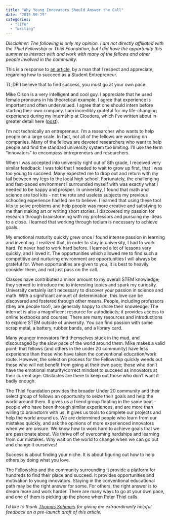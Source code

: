 ```yaml
---
title: "Why Young Innovators Should Answer the Call"
date: "2013-09-29"
categories: 
  - "life"
  - "writing"
---
```


_Disclaimer: The following is only my opinion. I am not directly affiliated with the Thiel Fellowship or Thiel Foundation, but I did have the opportunity this summer to interact with and work with many of the fellows and other people involved in the community._

This is a response to [an article](http://www.linkedin.com/today/post/article/20130926030101-29380071-adult-supervision), by a man that I respect and appreciate, regarding how to succeed as a Student Entrepreneur.

TL;DR I believe that to find success, you must go at your own pace.

Mike Olson is a very intelligent and cool guy. I appreciate that he used female pronouns in his theoretical example. I agree that experience is important and often undervalued. I agree that one should intern before starting their own company. I am incredibly grateful for my life-changing experience during my internship at Cloudera, which I’ve written about in greater detail here ([post](/what-i-learned-during-my-summer-internship-at-cloudera/)).

I’m not technically an entrepreneur. I’m a researcher who wants to help people on a large scale. In fact, not all of the fellows are working on companies. Many of the fellows are devoted researchers who want to help people and find the standard university system too limiting. I’ll use the term “innovators” to encompass entrepreneurs and researchers.

When I was accepted into university right out of 8th grade, I received very similar feedback: I was told that I needed to wait to grow up first, that I was too young to succeed. Many expected me to drop out and return with my tail between my legs to the local high school. Fortunately, the challenging and fast-paced environment I surrounded myself with was exactly what I needed to be happy and prosper. In university, I found that math and science are tool kits - not the rote and useless subjects my previous schooling experience had led me to believe. I learned that using these tool kits to solve problems and help people was more creative and satisfying to me than making art or writing short stories. I discovered my passion for research through brainstorming with my professors and pursuing my ideas to a close. I learned that working through tedium is necessary to achieve goals.

My emotional maturity quickly grew once I found intense passion in learning and inventing. I realized that, in order to stay in university, I had to work hard. I’d never had to work hard before. I learned a lot of lessons very quickly, and I loved it. The opportunities which allowed me to find such a competitive and nurturing environment are opportunities I will always be grateful for. When opportunities are given to you, it is best to heavily consider them, and not just pass on the call.

Classes have contributed a minor amount to my overall STEM knowledge; they served to introduce me to interesting topics and spark my curiosity. University certainly isn’t necessary to discover your passion in science and math. With a significant amount of determination, this love can be discovered and fostered through other means. People, including professors (they are people too!), are generally happy to share their knowledge. The internet is also a magnificent resource for autodidacts; it provides access to online textbooks and courses. There are many resources and introductions to explore STEM outside of university. You can find passion with some scrap metal, a battery, rubber bands, and a library card.

Many younger innovators find themselves stuck in the mud, and discouraged by the slow pace of the world around them. Mike makes a valid point: that fellows (and others in the under 20 community) have less experience than those who have taken the conventional education/work route. However, the selection process for the Fellowship quickly weeds out those who will not benefit from going at their own pace; those who don’t have the emotional maturity/correct mindset to succeed as innovators at their current age. Obstacles are there to keep out those who don’t want it badly enough.

The Thiel Foundation provides the broader Under 20 community and their select group of fellows an opportunity to seize their goals and help the world around them. It gives us a friend group floating in the same boat - people who have been through similar experiences, and are more than willing to brainstorm with us. It gives us tools to complete our projects and help the world around us. We are determined people who learn from our mistakes quickly, and ask the opinions of more experienced innovators when we are unsure. We know how to work hard to achieve goals that we are passionate about. We thrive off of overcoming hardships and learning from our mistakes. Why wait on the world to change when we can go out and change it ourselves!

Success is about finding your niche. It is about figuring out how to help others by doing what you love.

The Fellowship and the community surrounding it provide a platform for hundreds to find their place and succeed. It provides opportunities and motivation to young innovators. Staying in the conventional educational path may be the right answer for some. For others, the right answer is to dream more and work harder. There are many ways to go at your own pace, and one of them is picking up the phone when Peter Thiel calls.

_I’d like to thank [Thomas Sohmers](http://trsohmers.com/) for giving me extraordinarily helpful feedback on a pre-launch draft of this article._
